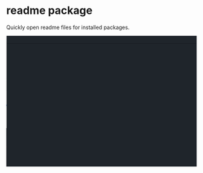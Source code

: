 # readme package

Quickly open readme files for installed packages.

![](https://raw.githubusercontent.com/josa42/atom-readme/master/screen-recording.gif)
